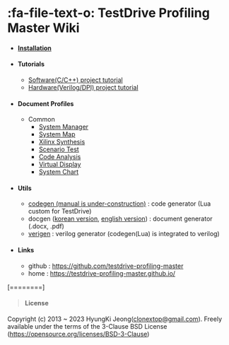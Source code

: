 # :fa-file-text-o: TestDrive Profiling Master Wiki

* #### [Installation](?Installation.md)
* #### Tutorials
	* [Software(C/C++) project tutorial](?tutorial_sw.md)
	* [Hardware(Verilog/DPI) project tutorial](?tutorial_hw.md)
* #### Document Profiles
	* Common
		* [System Manager](?Document_SystemManager.md)
		* [System Map](?Document_SystemMap.md)
		* [Xilinx Synthesis](?Document_XilinxSynthesis.md)
		* [Scenario Test](?Document_ScenarioTest.md)
		* [Code Analysis](?Document_CodeAnalysis.md)
		* [Virtual Display](?Document_VirtualDisplay.md)
		* [System Chart](?Document_SystemChart.md)
* #### Utils
	* [codegen (manual is under-construction)](../download/codegen_userguide.pdf) : code generator (Lua custom for TestDrive)
	* docgen ([korean version](../download/docgen_userguide_ko.pdf), [english version](../download/docgen_userguide_en.pdf)) : document generator (.docx, .pdf)
	* [verigen](../download/verigen_userguide.pdf) : verilog generator (codegen(Lua) is integrated to verilog)
* #### Links
	* github : https://github.com/testdrive-profiling-master
	* home : https://testdrive-profiling-master.github.io/

[========]
> #### License
Copyright (c) 2013 ~ 2023 HyungKi Jeong(clonextop@gmail.com).
Freely available under the terms of the 3-Clause BSD License (https://opensource.org/licenses/BSD-3-Clause)
